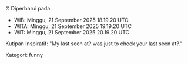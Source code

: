⏰ Diperbarui pada:
- WIB: Minggu, 21 September 2025 18.19.20 UTC
- WITA: Minggu, 21 September 2025 19.19.20 UTC
- WIT: Minggu, 21 September 2025 20.19.20 UTC

Kutipan Inspiratif:
"My last seen at? was just to check your last seen at?."


Kategori: funny

